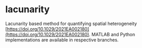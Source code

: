 # lacunarity
Lacunarity based method for quantifying spatial heterogeneity [https://doi.org/10.1029/2021EA002180](https://doi.org/10.1029/2021EA002180).
MATLAB and Python implementations are available in respective branches.
